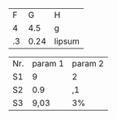 <table><tbody>
  <tr>
    <td>F</td>
    <td>G</td>
    <td>H</td>
  </tr>
  <tr>
    <td>4</td>
    <td>4.5</td>
    <td>g</td>
  </tr>
  <tr>
    <td>.3</td>
    <td>0.24</td>
    <td>lipsum</td>
  </tr>
</tbody>
</table>

<table><tbody>
  <tr>
    <td>Nr.<br></td>
    <td>param 1<br></td>
    <td>param 2<br></td>
  </tr>
  <tr>
    <td>S1<br></td>
    <td>9<br></td>
    <td>2<br></td>
  </tr>
  <tr>
    <td>S2</td>
    <td>0.9</td>
    <td>,1<br></td>
  </tr>
  <tr>
    <td>S3</td>
    <td>9,03</td>
    <td>3%</td>
  </tr>
</tbody>
</table>